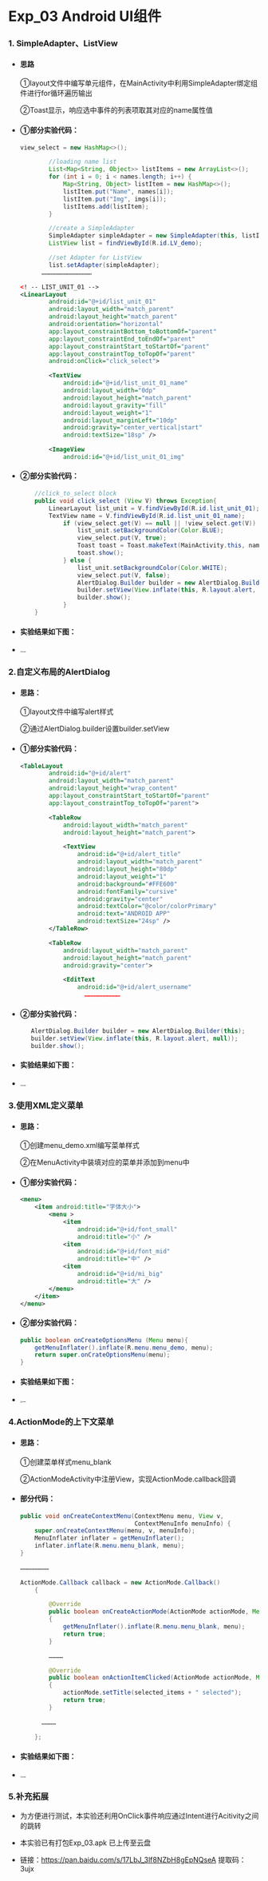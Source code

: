 # Exp_03 Android UI组件

### 1. SimpleAdapter、ListView

- #### 思路

  ①layout文件中编写单元组件，在MainActivity中利用SimpleAdapter绑定组件进行for循环遍历输出

  ②Toast显示，响应选中事件的列表项取其对应的name属性值

- #### ①部分实验代码：

  ```java
  view_select = new HashMap<>();
  
          //loading name list
          List<Map<String, Object>> listItems = new ArrayList<>();
          for (int i = 0; i < names.length; i++) {
              Map<String, Object> listItem = new HashMap<>();
              listItem.put("Name", names[i]);
              listItem.put("Img", imgs[i]);
              listItems.add(listItem);
          }
  
          //create a SimpleAdapter
          SimpleAdapter simpleAdapter = new SimpleAdapter(this, listItems, R.layout.list_unit_01, new String[]{"Name", "Img"}, new int[]{R.id.list_unit_01_name, R.id.list_unit_01_img});
          ListView list = findViewById(R.id.LV_demo);
  
          //set Adapter for ListView
          list.setAdapter(simpleAdapter);
  		……………………………………
  ```

  ```xml
  <! -- LIST_UNIT_01 -->
  <LinearLayout
          android:id="@+id/list_unit_01"
          android:layout_width="match_parent"
          android:layout_height="match_parent"
          android:orientation="horizontal"
          app:layout_constraintBottom_toBottomOf="parent"
          app:layout_constraintEnd_toEndOf="parent"
          app:layout_constraintStart_toStartOf="parent"
          app:layout_constraintTop_toTopOf="parent"
          android:onClick="click_select">
  
          <TextView
              android:id="@+id/list_unit_01_name"
              android:layout_width="0dp"
              android:layout_height="match_parent"
              android:layout_gravity="fill"
              android:layout_weight="1"
              android:layout_marginLeft="10dp"
              android:gravity="center_vertical|start"
              android:textSize="18sp" />
  
          <ImageView
              android:id="@+id/list_unit_01_img"
  ```

- #### ②部分实验代码：

  ```java
      //click_to_select block
      public void click_select (View V) throws Exception{
          LinearLayout list_unit = V.findViewById(R.id.list_unit_01);
          TextView name = V.findViewById(R.id.list_unit_01_name);
              if (view_select.get(V) == null || !view_select.get(V)) {
                  list_unit.setBackgroundColor(Color.BLUE);
                  view_select.put(V, true);
                  Toast toast = Toast.makeText(MainActivity.this, name.getText(), Toast.LENGTH_SHORT);
                  toast.show();
              } else {
                  list_unit.setBackgroundColor(Color.WHITE);
                  view_select.put(V, false);
                  AlertDialog.Builder builder = new AlertDialog.Builder(this);
                  builder.setView(View.inflate(this, R.layout.alert, null));
                  builder.show();
              }
      }
  ```

- #### 实验结果如下图：

- <img src="https://i.ibb.co/8NDBmvs/03-1.png" alt="avatar" style="zoom:20%;" />

### 2.自定义布局的AlertDialog

- #### 思路：

  ①layout文件中编写alert样式 

  ②通过AlertDialog.builder设置builder.setView

- #### ①部分实验代码：

  ```xml
  <TableLayout
          android:id="@+id/alert"
          android:layout_width="match_parent"
          android:layout_height="wrap_content"
          app:layout_constraintStart_toStartOf="parent"
          app:layout_constraintTop_toTopOf="parent">
  
          <TableRow
              android:layout_width="match_parent"
              android:layout_height="match_parent">
  
              <TextView
                  android:id="@+id/alert_title"
                  android:layout_width="match_parent"
                  android:layout_height="80dp"
                  android:layout_weight="1"
                  android:background="#FFE600"
                  android:fontFamily="cursive"
                  android:gravity="center"
                  android:textColor="@color/colorPrimary"
                  android:text="ANDROID APP"
                  android:textSize="24sp" />
          </TableRow>
  
          <TableRow
              android:layout_width="match_parent"
              android:layout_height="match_parent"
              android:gravity="center">
  
              <EditText
                  android:id="@+id/alert_username"
  					…………………………
  ```
  
- #### ②部分实验代码：

  ```java
     AlertDialog.Builder builder = new AlertDialog.Builder(this);
     builder.setView(View.inflate(this, R.layout.alert, null));
     builder.show();
  ```

- #### 实验结果如下图：

- <img src="https://i.ibb.co/52SFCfj/03-2.png" alt="avatar" style="zoom:20%;" />

### 3.使用XML定义菜单

- #### 思路：

  ①创建menu_demo.xml编写菜单样式

  ②在MenuActivity中装填对应的菜单并添加到menu中

- #### ①部分实验代码：

  ```xml
  <menu>
      <item android:title="字体大小">
          <menu >
              <item
                  android:id="@+id/font_small"
                  android:title="小" />
              <item
                  android:id="@+id/font_mid"
                  android:title="中" />
              <item
                  android:id="@+id/mi_big"
                  android:title="大" />
          </menu>
      </item>
  </menu>
  ```
  
- #### ②部分实验代码：

  ```java
  public boolean onCreateOptionsMenu (Menu menu){
      getMenuInflater().inflate(R.menu.menu_demo, menu);
      return super.onCrateOptionsMenu(menu);
  }
  ```

- #### 实验结果如下图：

- <img src="https://i.ibb.co/71cBQmt/03-3.png" alt="avatar" style="zoom:20%;" />

### 4.ActionMode的上下文菜单

- #### 思路：

  ①创建菜单样式menu_blank

  ②ActionModeActivity中注册View，实现ActionMode.callback回调

- #### 部分代码：

  ```java
  public void onCreateContextMenu(ContextMenu menu, View v,
                                  ContextMenuInfo menuInfo) {
      super.onCreateContextMenu(menu, v, menuInfo);
      MenuInflater inflater = getMenuInflater();
      inflater.inflate(R.menu.menu_blank, menu);
  }
  
  ……………………
      
  ActionMode.Callback callback = new ActionMode.Callback()
      {
  
          @Override
          public boolean onCreateActionMode(ActionMode actionMode, Menu menu)
          {
              getMenuInflater().inflate(R.menu.menu_blank, menu);
              return true;
          }
  
          …………
  
          @Override
          public boolean onActionItemClicked(ActionMode actionMode, MenuItem menuItem)
          {
              actionMode.setTitle(selected_items + " selected");
              return true;
          }
      	
      	…………
      	
      };
  ```

- #### 实验结果如下图：

- <img src="https://i.ibb.co/5vkCL6H/03-4.png" alt="avatar" style="zoom:20%;" />

### 5.补充拓展

- 为方便进行测试，本实验还利用OnClick事件响应通过Intent进行Acitivity之间的跳转

- 本实验已有打包Exp_03.apk 已上传至云盘
- 链接：https://pan.baidu.com/s/17LbJ_3lf8NZbH8gEpNQseA 
  提取码：3ujx 

